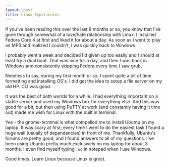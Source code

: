 ```yaml
---
layout: post
title: Linux Experiences
---
```


If you've been reading this over the last 8 months or so, you know that I've
gone through somewhat of a love/hate relationship with Linux. I installed
Fedora Core 4 at first and liked it for about a day. As soon as I went to play
an MP3 and realized I couldn't, I was quickly back to Windows.

I probably went a week and decided I'd given up too easily and I should at
least try a dual boot. That was nice for a day, and then I was back in Windows
and consistently skipping Fedora every time I saw grub.

Needless to say, during my first month or so, I spent quite a bit of time
formatting and installing OS's. I did get the idea to setup a file server on
my old HP. CLI was good.

It was the best of both worlds for a while. I had everything important on a
stable server and used my Windows box for everything else. And this was good
for a bit, but then using PuTTY at work (and constantly having it time out)
made me wish for Linux with the built in terminal.

Yes - the gnome-terminal is what compelled me to install Ubuntu on my laptop.
It was scary at first; every time I went to do the easiest task I found a huge
wall (usually of dependencies) in front of me. Thankfully, Ubuntu's forums are
pretty good, and I found answers to all of my questions. I've been using
Ubuntu pretty much exclusively on my laptop for about 3 months. I even find
myself typing `:wq` in notepad when I use Windows.

Good times.  Learn Linux because Linux is great.
